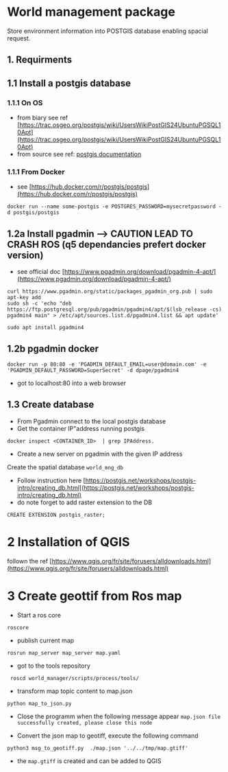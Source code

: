 # World management package
Store environment information into POSTGIS database enabling spacial request.

## 1. Requirments
## 1.1 Install a postgis database
### 1.1.1 On OS
- from biary
see ref [https://trac.osgeo.org/postgis/wiki/UsersWikiPostGIS24UbuntuPGSQL10Apt](https://trac.osgeo.org/postgis/wiki/UsersWikiPostGIS24UbuntuPGSQL10Apt)
- from source
see ref: [postgis documentation](https://postgis.net/docs/postgis_installation.html#install_short_version)
### 1.1.1 From Docker
- see [https://hub.docker.com/r/postgis/postgis](https://hub.docker.com/r/postgis/postgis)

```
docker run --name some-postgis -e POSTGRES_PASSWORD=mysecretpassword -d postgis/postgis
```

## 1.2a Install pgadmin --> CAUTION LEAD TO CRASH ROS (q5 dependancies prefert docker version)



- see official doc [https://www.pgadmin.org/download/pgadmin-4-apt/](https://www.pgadmin.org/download/pgadmin-4-apt/)
```
curl https://www.pgadmin.org/static/packages_pgadmin_org.pub | sudo apt-key add
sudo sh -c 'echo "deb https://ftp.postgresql.org/pub/pgadmin/pgadmin4/apt/$(lsb_release -cs) pgadmin4 main" > /etc/apt/sources.list.d/pgadmin4.list && apt update'

sudo apt install pgadmin4
```
## 1.2b pgadmin docker

```
docker run -p 80:80 -e 'PGADMIN_DEFAULT_EMAIL=user@domain.com' -e 'PGADMIN_DEFAULT_PASSWORD=SuperSecret' -d dpage/pgadmin4
```
- got to localhost:80 into a web browser

## 1.3 Create database
- From Pgadmin connect to the local postgis database
- Get the container IP"address running postgis 
```
docker inspect <CONTAINER_ID>  | grep IPAddress.
```
- Create a new server on pgadmin with the given IP address

Create the spatial database `world_mng_db`
- Follow instruction here [https://postgis.net/workshops/postgis-intro/creating_db.html](https://postgis.net/workshops/postgis-intro/creating_db.html)
- do note forget to add raster extension to the DB
```
CREATE EXTENSION postgis_raster;
```


# 2 Installation of QGIS
follown the ref [https://www.qgis.org/fr/site/forusers/alldownloads.html](https://www.qgis.org/fr/site/forusers/alldownloads.html)


# 3 Create geottif from Ros map
- Start a ros core
```
roscore
```
- publish current map
```
rosrun map_server map_server map.yaml
```

- got to the tools repository
```
 roscd world_manager/scripts/process/tools/
```

- transform map topic content to map.json
```
python map_to_json.py
```
- Close the programm when the following message appear `map.json file successfully created, please close this node`

- Convert the json map to geotiff, execute the following command
```
python3 msg_to_geotiff.py  ./map.json '../../tmp/map.gtiff'
```
- the `map.gtiff` is created and can be added to QGIS
